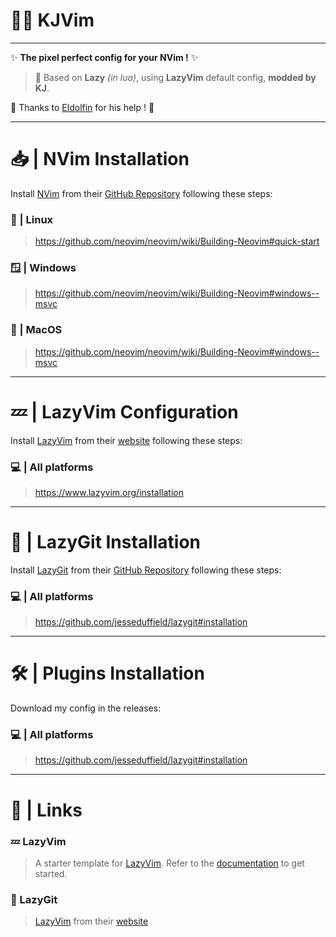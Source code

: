 # 🧑‍💻 KJVim

---
✨ **The pixel perfect config for your NVim !** ✨ 
> 📌 Based on **Lazy** _(in lua)_, using **LazyVim** default config, **modded by KJ**.

🤍 Thanks to [Eldolfin](https://github.com/Eldolfin) for his help ! 🙏

---

# 📥 | NVim Installation

Install [NVim](https://github.com/neovim/neovim) from their [GitHub Repository](https://github.com/neovim) following these steps:

### 🐧 | Linux
> https://github.com/neovim/neovim/wiki/Building-Neovim#quick-start

### 🪟 | Windows
> https://github.com/neovim/neovim/wiki/Building-Neovim#windows--msvc

### 🍎 | MacOS
> https://github.com/neovim/neovim/wiki/Building-Neovim#windows--msvc

---
# 💤 | LazyVim Configuration


Install [LazyVim](https://www.lazyvim.org/installation) from their [website](https://www.lazyvim.org/) following these steps:

### 💻 | All platforms
> https://www.lazyvim.org/installation

---
# 🛌 | LazyGit Installation

Install [LazyGit](https://github.com/jesseduffield/lazygit) from their [GitHub Repository](https://github.com/jesseduffield/lazygit#installation) following these steps:

### 💻 | All platforms
> https://github.com/jesseduffield/lazygit#installation


---
# 🛠️ | Plugins Installation

Download my config in the releases:

### 💻 | All platforms
> https://github.com/jesseduffield/lazygit#installation


---
# 🔗 | Links
### 💤 LazyVim

> A starter template for [LazyVim](https://github.com/LazyVim/LazyVim).
> Refer to the [documentation](https://lazyvim.github.io/installation) to get started.

### 🛌 LazyGit

> [LazyVim](https://www.lazyvim.org/installation) from their [website](https://www.lazyvim.org/)